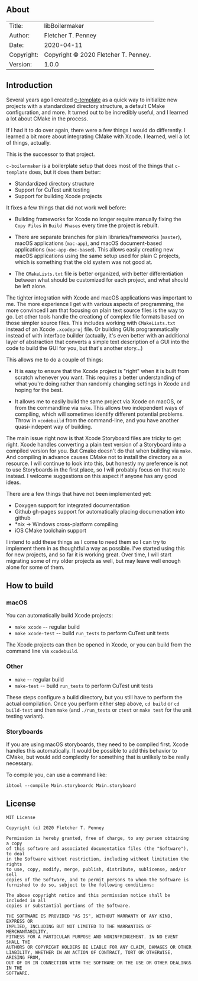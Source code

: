 ## About ##

|            |                           |  
| ---------- | ------------------------- |  
| Title:     | libBoilermaker        |  
| Author:    | Fletcher T. Penney       |  
| Date:      | 2020-04-11 |  
| Copyright: | Copyright © 2020 Fletcher T. Penney.    |  
| Version:   | 1.0.0      |  


## Introduction ##

Several years ago I created [c-template] as a quick way to initialize new
projects with a standardized directory structure, a default CMake
configuration, and more. It turned out to be incredibly useful, and I learned
a lot about CMake in the process.

If I had it to do over again, there were a few things I would do differently.
I learned a bit more about integrating CMake with Xcode.  I learned, well a
lot of things, actually.

This is the successor to that project.

`c-boilermaker` is a boilerplate setup that does most of the things that
`c-template` does, but it does them better:

*	Standardized directory structure
*	Support for CuTest unit testing
*	Support for building Xcode projects


It fixes a few things that did not work well before:

*	Building frameworks for Xcode no longer require manually fixing the `Copy
	Files` in `Build Phases` every time the project is rebuilt.

*	There are separate branches for plain libraries/frameworks (`master`), macOS
	applications (`mac-app`), and macOS document-based applications
	(`mac-app-doc-based`). This allows easily creating new macOS applications
	using the same setup used for plain C projects, which is something that the
	old system was not good at.

*	The `CMakeLists.txt` file is better organized, with better differentiation
	between what should be customized for each project, and what should be left
	alone.

The tighter integration with Xcode and macOS applications was important to me.
The more experience I get with various aspects of programming, the more
convinced I am that focusing on plain text source files is the way to go.  Let
other tools handle the creationg of complex file formats based on those
simpler source files.  This includes working with `CMakeLists.txt` instead of
an Xcode `.xcodeproj` file.  Or building GUIs programmatically instead of with
interface builder (actually, it's even better with an additional layer of
abstraction that converts a simple text description of a GUI into the code to
build the GUI for you, but that's another story...)

This allows me to do a couple of things:

*	It is easy to ensure that the Xcode project is "right" when it is built from
	scratch whenever you want.  This requires a better understanding of what
	you're doing rather than randomly changing settings in Xcode and hoping for
	the best.

*	It allows me to easily build the same project via Xcode on macOS, or from
	the commandline via `make`. This allows two independent ways of compiling,
	which will sometimes identify different potential problems.  Throw in
	`xcodebuild` from the command-line, and you have another quasi-indepent way
	of building.

The main issue right now is that Xcode Storyboard files are tricky to get
right.  Xcode handles converting a plain text version of a Storyboard into a
compiled version for you.  But Cmake doesn't do that when building via `make`.
And compiling in advance causes CMake not to install the directory as a
resource.  I will continue to look into this, but honestly my preference is
not to use Storyboards in the first place, so I will probably focus on that
route instead.  I welcome suggestions on this aspect if anyone has any good
ideas.

There are a few things that have not been implemented yet:

*	Doxygen support for integrated documentation
*	Github gh-pages support for automatically placing documenation into github
*	*nix -> Windows cross-platform compiling
*	iOS CMake toolchain support

I intend to add these things as I come to need them so I can try to implement
them in as thoughtful a way as possible.  I've started using this for new
projects, and so far it is working great.  Over time, I will start migrating
some of my older projects as well, but may leave well enough alone for some of
them.


[c-template]: https://github.com/fletcher/c-template


## How to build ##

### macOS ###

You can automatically build Xcode projects:

*	`make xcode` -- regular build
*	`make xcode-test` -- build `run_tests` to perform CuTest unit tests

The Xcode projects can then be opened in Xcode, or you can build from
the command line via `xcodebuild`.


### Other ###

*	`make` -- regular build
*	`make-test` -- build `run_tests` to perform CuTest unit tests

These steps configure a build directory, but you still have to perform
the actual compilation.  Once you perform either step above, `cd build`
or `cd build-test` and then `make` (and `./run_tests` or `ctest` or
`make test` for the unit testing variant).


### Storyboards ###

If you are using macOS storyboards, they need to be compiled first.
Xcode handles this automatically.  It would be possible to add this
behavior to CMake, but would add complexity for something that is
unlikely to be really necessary.

To compile you, can use a command like:

	ibtool --compile Main.storyboardc Main.storyboard


## License ##

	MIT License
	
	Copyright (c) 2020 Fletcher T. Penney
	
	Permission is hereby granted, free of charge, to any person obtaining a copy
	of this software and associated documentation files (the "Software"), to deal
	in the Software without restriction, including without limitation the rights
	to use, copy, modify, merge, publish, distribute, sublicense, and/or sell
	copies of the Software, and to permit persons to whom the Software is
	furnished to do so, subject to the following conditions:
	
	The above copyright notice and this permission notice shall be included in all
	copies or substantial portions of the Software.
	
	THE SOFTWARE IS PROVIDED "AS IS", WITHOUT WARRANTY OF ANY KIND, EXPRESS OR
	IMPLIED, INCLUDING BUT NOT LIMITED TO THE WARRANTIES OF MERCHANTABILITY,
	FITNESS FOR A PARTICULAR PURPOSE AND NONINFRINGEMENT. IN NO EVENT SHALL THE
	AUTHORS OR COPYRIGHT HOLDERS BE LIABLE FOR ANY CLAIM, DAMAGES OR OTHER
	LIABILITY, WHETHER IN AN ACTION OF CONTRACT, TORT OR OTHERWISE, ARISING FROM,
	OUT OF OR IN CONNECTION WITH THE SOFTWARE OR THE USE OR OTHER DEALINGS IN THE
	SOFTWARE.
